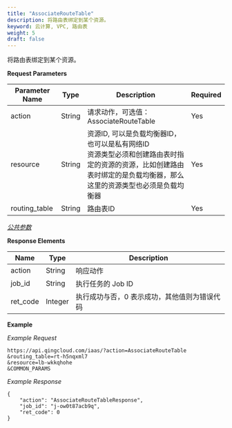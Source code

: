 ```yaml
---
title: "AssociateRouteTable"
description: 将路由表绑定到某个资源。
keyword: 云计算, VPC, 路由表
weight: 5
draft: false
---
```


将路由表绑定到某个资源。

**Request Parameters**

| Parameter Name | Type | Description | Required |
| --- | --- | --- | --- |
| action | String | 请求动作，可选值：AssociateRouteTable | Yes |
| resource | String | 资源ID, 可以是负载均衡器ID，也可以是私有网络ID <br> 资源类型必须和创建路由表时指定的资源的资源，比如创建路由表时绑定的是负载均衡器，那么这里的资源类型也必须是负载均衡器 | Yes |
| routing_table | String | 路由表ID | Yes |

[_公共参数_](../../get_api/parameters/)

**Response Elements**

| Name | Type | Description |
| --- | --- | --- |
| action | String | 响应动作 |
| job_id | String | 执行任务的 Job ID |
| ret_code | Integer | 执行成功与否，0 表示成功，其他值则为错误代码 |

**Example**

_Example Request_

```
https://api.qingcloud.com/iaas/?action=AssociateRouteTable
&routing_table=rt-h5nqxml7
&resource=lb-wkkqhohe
&COMMON_PARAMS
```

_Example Response_

```
{
	"action": "AssociateRouteTableResponse",
	"job_id": "j-ow0t87acb9q",
	"ret_code": 0
}
```

